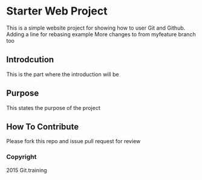 # Starter Web Project
This is a simple website project for showing how to user Git and Github. Adding a line for rebasing example
More changes to from myfeature branch too

## Introdcution
This is the part where the introduction will be

## Purpose
This states the purpose of the project

## How To Contribute
Please fork this repo and issue pull request for review

### Copyright

2015 Git.training